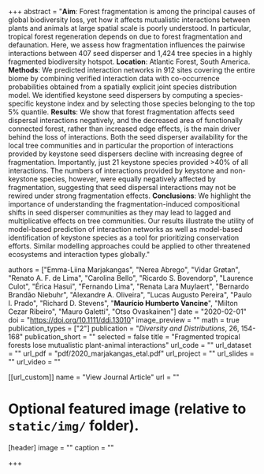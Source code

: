 +++
abstract = "**Aim**: Forest fragmentation is among the principal causes of global biodiversity loss, yet how it affects mutualistic interactions between plants and animals at large spatial scale is poorly understood. In particular, tropical forest regeneration depends on due to forest fragmentation and defaunation. Here, we assess how fragmentation influences the pairwise interactions between 407 seed disperser and 1,424 tree species in a highly fragmented biodiversity hotspot. **Location**: Atlantic Forest, South America. **Methods**: We predicted interaction networks in 912 sites covering the entire biome by combining verified interaction data with co-occurrence probabilities obtained from a spatially explicit joint species distribution model. We identified keystone seed dispersers by computing a species-specific keystone index and by selecting those species belonging to the top 5% quantile. **Results**: We show that forest fragmentation affects seed dispersal interactions negatively, and the decreased area of functionally connected forest, rather than increased edge effects, is the main driver behind the loss of interactions. Both the seed disperser availability for the local tree communities and in particular the proportion of interactions provided by keystone seed dispersers decline with increasing degree of fragmentation. Importantly, just 21 keystone species provided >40% of all interactions. The numbers of interactions provided by keystone and non-keystone species, however, were equally negatively affected by fragmentation, suggesting that seed dispersal interactions may not be rewired under strong fragmentation effects. **Conclusions**: We highlight the importance of understanding the fragmentation-induced compositional shifts in seed disperser communities as they may lead to lagged and multiplicative effects on tree communities. Our results illustrate the utility of model-based prediction of interaction networks as well as model-based identification of keystone species as a tool for prioritizing conservation efforts. Similar modelling approaches could be applied to other threatened ecosystems and interaction types globally."

authors = ["Emma-Liina Marjakangas", "Nerea Abrego", "Vidar Grøtan", "Renato A. F. de Lima", "Carolina Bello", "Ricardo S. Bovendorp", "Laurence Culot", "Érica Hasui", "Fernando Lima", "Renata Lara Muylaert", "Bernardo Brandão Niebuhr", "Alexandre A. Oliveira", "Lucas Augusto Pereira", "Paulo I. Prado", "Richard D. Stevens", "**Maurício Humberto Vancine**", "Milton Cezar Ribeiro", "Mauro Galetti", "Otso Ovaskainen"]
date = "2020-02-01"
doi = "https://doi.org/10.1111/ddi.13010"
image_preview = ""
math = true
publication_types = ["2"]
publication = "*Diversity and Distributions*, 26, 154-168"
publication_short = ""
selected = false
title = "Fragmented tropical forests lose mutualistic plant-animal interactions"
url_code = ""
url_dataset = ""
url_pdf = "pdf/2020_marjakangas_etal.pdf"
url_project = ""
url_slides = ""
url_video = ""

[[url_custom]]
name = "View Journal Article"
url = ""

# Optional featured image (relative to `static/img/` folder).
[header]
image = ""
caption = ""

+++
